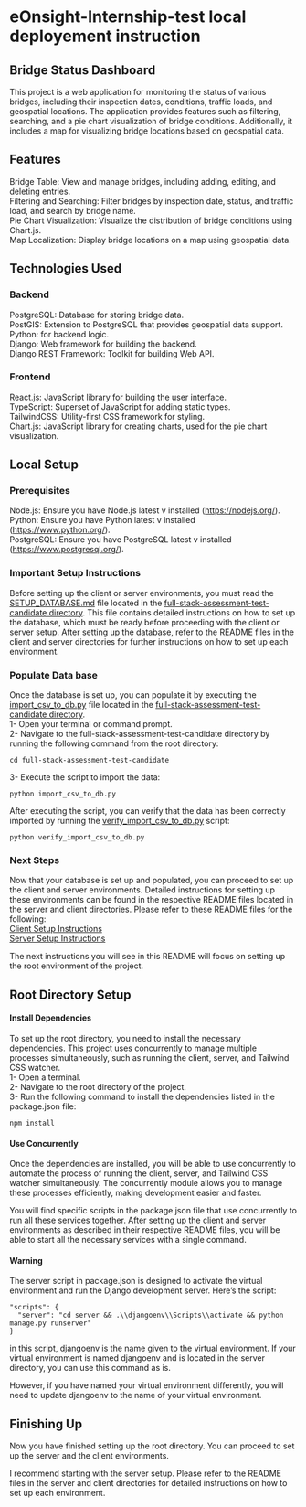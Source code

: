 # eOnsight-Internship-test local deployement instruction

## Bridge Status Dashboard
This project is a web application for monitoring the status of various bridges, including their inspection dates, conditions, traffic loads, and geospatial locations. The application provides features such as filtering, searching, and a pie chart visualization of bridge conditions. Additionally, it includes a map for visualizing bridge locations based on geospatial data.

## Features
Bridge Table: View and manage bridges, including adding, editing, and deleting entries.<br>
Filtering and Searching: Filter bridges by inspection date, status, and traffic load, and search by bridge name.<br>
Pie Chart Visualization: Visualize the distribution of bridge conditions using Chart.js.<br>
Map Localization: Display bridge locations on a map using geospatial data.

## Technologies Used
### Backend
PostgreSQL: Database for storing bridge data.<br>
PostGIS: Extension to PostgreSQL that provides geospatial data support.<br>
Python: for backend logic.<br>
Django: Web framework for building the backend.<br>
Django REST Framework: Toolkit for building Web API.
### Frontend
React.js: JavaScript library for building the user interface.<br>
TypeScript: Superset of JavaScript for adding static types.<br>
TailwindCSS: Utility-first CSS framework for styling.<br>
Chart.js: JavaScript library for creating charts, used for the pie chart visualization.

## Local Setup
### Prerequisites
Node.js: Ensure you have Node.js latest v installed (https://nodejs.org/). <br>
Python: Ensure you have Python  latest v installed (https://www.python.org/).<br>
PostgreSQL: Ensure you have PostgreSQL latest v installed (https://www.postgresql.org/).

### Important Setup Instructions
Before setting up the client or server environments, you must read the <a href='https://github.com/ChevrierDev/eOnsight-Internship-test/blob/main/full-stack-assessment-test-candidate/SETUP_DATABASE.md'>SETUP_DATABASE.md</a> file located in the <a href='https://github.com/ChevrierDev/eOnsight-Internship-test/tree/main/full-stack-assessment-test-candidate'>full-stack-assessment-test-candidate directory</a>. This file contains detailed instructions on how to set up the database, which must be ready before proceeding with the client or server setup.
After setting up the database, refer to the README files in the client and server directories for further instructions on how to set up each environment.

### Populate Data base
Once the database is set up, you can populate it by executing the <a href='https://github.com/ChevrierDev/eOnsight-Internship-test/blob/main/full-stack-assessment-test-candidate/import_csv_to_db.py'>import_csv_to_db.py</a> file located in the <a href='https://github.com/ChevrierDev/eOnsight-Internship-test/tree/main/full-stack-assessment-test-candidate'>full-stack-assessment-test-candidate directory</a>.<br>
1- Open your terminal or command prompt.<br>
2- Navigate to the full-stack-assessment-test-candidate directory by running the following command from the root directory:
```
cd full-stack-assessment-test-candidate

```
3- Execute the script to import the data:
```
python import_csv_to_db.py

```
After executing the script, you can verify that the data has been correctly imported by running the <a href='https://github.com/ChevrierDev/eOnsight-Internship-test/blob/main/full-stack-assessment-test-candidate/verify_import_csv_to_db.py'>verify_import_csv_to_db.py</a> script:
```
python verify_import_csv_to_db.py

```

### Next Steps
Now that your database is set up and populated, you can proceed to set up the client and server environments. Detailed instructions for setting up these environments can be found in the respective README files located in the server and client directories.
Please refer to these README files for the following: <br> 
<a href='https://github.com/ChevrierDev/eOnsight-Internship-test/blob/main/client/README.md'>Client Setup Instructions</a> <br>
<a href='https://github.com/ChevrierDev/eOnsight-Internship-test/blob/main/server/README.md'>Server Setup Instructions </a>



The next instructions you will see in this README will focus on setting up the root environment of the project.

## Root Directory Setup
#### Install Dependencies
To set up the root directory, you need to install the necessary dependencies. This project uses concurrently to manage multiple processes simultaneously, such as running the client, server, and Tailwind CSS watcher.<br>
1- Open a terminal.<br>
2- Navigate to the root directory of the project.<br>
3- Run the following command to install the dependencies listed in the package.json file:
```
npm install

```
#### Use Concurrently
Once the dependencies are installed, you will be able to use concurrently to automate the process of running the client, server, and Tailwind CSS watcher simultaneously. The concurrently module allows you to manage these processes efficiently, making development easier and faster.

You will find specific scripts in the package.json file that use concurrently to run all these services together. After setting up the client and server environments as described in their respective README files, you will be able to start all the necessary services with a single command.

#### Warning
The server script in package.json is designed to activate the virtual environment and run the Django development server. Here’s the script:
```
"scripts": {
  "server": "cd server && .\\djangoenv\\Scripts\\activate && python manage.py runserver"
}
```
in this script, djangoenv is the name given to the virtual environment. If your virtual environment is named djangoenv and is located in the server directory, you can use this command as is.

However, if you have named your virtual environment differently, you will need to update djangoenv to the name of your virtual environment.

## Finishing Up
Now you have finished setting up the root directory. You can proceed to set up the server and the client environments.

I recommend starting with the server setup. Please refer to the README files in the server and client directories for detailed instructions on how to set up each environment.